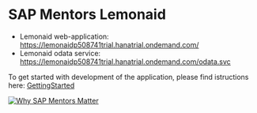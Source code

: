 # SAP Mentors Lemonaid

* Lemonaid web-application: https://lemonaidp508741trial.hanatrial.ondemand.com/
* Lemonaid odata service: https://lemonaidp508741trial.hanatrial.ondemand.com/odata.svc

To get started with development of the application, please find istructions here: [GettingStarted](https://github.com/sapmentors/lemonaid/blob/master/GETTINGSTARTED.md)
 
[![Why SAP Mentors Matter](http://img.youtube.com/vi/2s06k_wedrI/0.jpg)](http://www.youtube.com/watch?v=2s06k_wedrI "Why SAP Mentors Matter")

